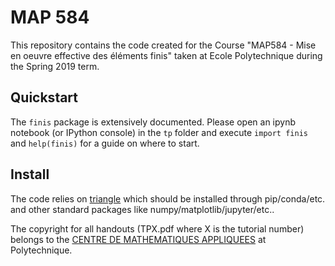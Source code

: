 # MAP 584
This repository contains the code created for the Course "MAP584 - Mise en oeuvre effective des éléments finis" taken at Ecole Polytechnique during the Spring 2019 term.

## Quickstart
The `finis` package is extensively documented. Please open an ipynb notebook (or IPython console) in the `tp` folder and execute `import finis` and `help(finis)` for a guide on where to start.

## Install
The code relies on [triangle](https://pypi.org/project/triangle/) which should be installed through pip/conda/etc. and other standard packages like numpy/matplotlib/jupyter/etc..

The copyright for all handouts (TPX.pdf where X is the tutorial number) belongs to the [CENTRE DE MATHEMATIQUES APPLIQUEES](http://www.cmap.polytechnique.fr/) at Polytechnique.
